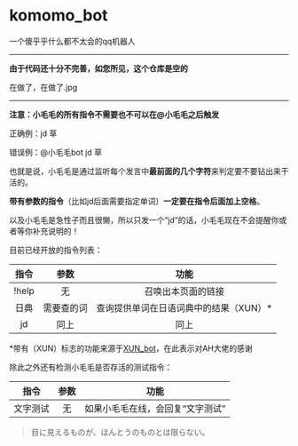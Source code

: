 # komomo_bot
一个傻乎乎什么都不太会的qq机器人

-----
**由于代码还十分不完善，如您所见，这个仓库是空的**

在做了，在做了.jpg

-----

**注意：小毛毛的所有指令不需要也不可以在@小毛毛之后触发**

正确例：jd 草

错误例：@小毛毛bot jd 草

也就是说，小毛毛是通过监听每个发言中**最前面的几个字符**来判定要不要钻出来干活的。

**带有参数的指令**（比如jd后面需要指定单词）**一定要在指令后面加上空格**。

以及小毛毛是急性子而且很懒，所以只发一个“jd”的话，小毛毛现在不会提醒你或者等你补充说明的！

目前已经开放的指令列表：

|指令|参数|功能|
|:-:|:-:|:-:|
|!help|无|召唤出本页面的链接|
|日典|需要查的词|查询提供单词在日语词典中的结果（XUN）*|
|jd|同上|同上|

*带有（XUN）标志的功能来源于[XUN_bot](https://github.com/Angel-Hair/XUN_Bot)，在此表示对AH大佬的感谢

除此之外还有检测小毛毛是否存活的测试指令：

|指令|参数|功能|
|:-:|:-:|:-:|
|文字测试|无|如果小毛毛在线，会回复“文字测试”|


> 目に見えるものが、ほんとうのものとは限らない。
